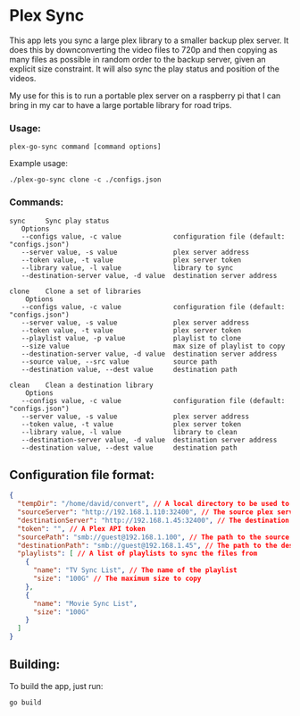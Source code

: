 # Plex Sync
This app lets you sync a large plex library to a smaller backup plex server. 
It does this by downconverting the video files to 720p and then copying as many
files as possible in random order to the backup server, given an explicit size 
constraint. It will also sync the play status and position of the videos.

My use for this is to run a portable plex server on a raspberry pi that I can
bring in my car to have a large portable library for road trips.

### Usage:
```
plex-go-sync command [command options]
```
Example usage:
```
./plex-go-sync clone -c ./configs.json
```

### Commands:
```
sync     Sync play status
   Options
   --configs value, -c value             configuration file (default: "configs.json")
   --server value, -s value              plex server address
   --token value, -t value               plex server token
   --library value, -l value             library to sync
   --destination-server value, -d value  destination server address
   
clone    Clone a set of libraries
    Options
   --configs value, -c value             configuration file (default: "configs.json")
   --server value, -s value              plex server address
   --token value, -t value               plex server token
   --playlist value, -p value            playlist to clone
   --size value                          max size of playlist to copy
   --destination-server value, -d value  destination server address
   --source value, --src value           source path
   --destination value, --dest value     destination path

clean    Clean a destination library
    Options
   --configs value, -c value             configuration file (default: "configs.json")
   --server value, -s value              plex server address
   --token value, -t value               plex server token
   --library value, -l value             library to clean
   --destination-server value, -d value  destination server address
   --destination value, --dest value     destination path
```

## Configuration file format:

```json 
{
  "tempDir": "/home/david/convert", // A local directory to be used to store temporary files 
  "sourceServer": "http://192.168.1.110:32400", // The source plex server
  "destinationServer": "http://192.168.1.45:32400", // The destination plex server
  "token": "", // A Plex API token
  "sourcePath": "smb://guest@192.168.1.100", // The path to the source library
  "destinationPath": "smb://guest@192.168.1.45", // The path to the destination library
  "playlists": [ // A list of playlists to sync the files from
    {
      "name": "TV Sync List", // The name of the playlist
      "size": "100G" // The maximum size to copy
    },
    {
      "name": "Movie Sync List",
      "size": "100G"
    }
  ]
}
```

## Building:
To build the app, just run:
```
go build
```